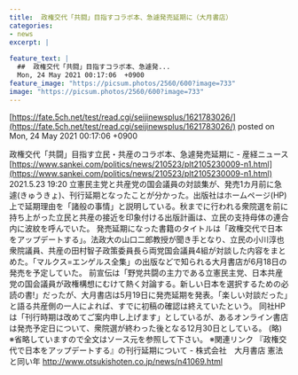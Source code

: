 ```yaml
---
title:  政権交代「共闘」目指すコラボ本、急遽発売延期に（大月書店）  
categories:
- news
excerpt: |
  
feature_text: |
  ##  政権交代「共闘」目指すコラボ本、急遽発...
  Mon, 24 May 2021 00:17:06  +0900
feature_image: "https://picsum.photos/2560/600?image=733"
image: "https://picsum.photos/2560/600?image=733"
---
```


[https://fate.5ch.net/test/read.cgi/seijinewsplus/1621783026/](https://fate.5ch.net/test/read.cgi/seijinewsplus/1621783026/)
posted on Mon, 24 May 2021 00:17:06  +0900

<!--more-->

政権交代「共闘」目指す立民・共産のコラボ本、急遽発売延期に - 産経ニュース [https://www.sankei.com/politics/news/210523/plt2105230009-n1.html](https://www.sankei.com/politics/news/210523/plt2105230009-n1.html) 2021.5.23 19:20 立憲民主党と共産党の国会議員の対談集が、発売1カ月前に急遽(きゅうきょ)、刊行延期となったことが分かった。出版社はホームページ(HP)上で延期理由を「諸般の事情」と説明している。秋までに行われる衆院選を前に持ち上がった立民と共産の接近を印象付ける出版計画は、立民の支持母体の連合内に波紋を呼んでいた。 発売延期になった書籍のタイトルは「政権交代で日本をアップデートする」。法政大の山口二郎教授が聞き手となり、立民の小川淳也衆院議員、共産の田村智子政策委員長ら両党国会議員4組が対談した内容をまとめた。「マルクス=エンゲルス全集」の出版などで知られる大月書店が6月18日の発売を予定していた。 前宣伝は「野党共闘の主力である立憲民主党、日本共産党の国会議員が政権構想にむけて熱く対論する。新しい日本を選択するための必読の書!」だったが、大月書店は5月19日に発売延期を発表。「楽しい対談だった」と語る共産側の一人によれば、すでに初稿の確認は終えていたという。 同社HPは「刊行時期は改めてご案内申し上げます」としているが、あるオンライン書店は発売予定日について、衆院選が終わった後となる12月30日としている。 (略) ※省略していますので全文はソース元を参照して下さい。 ※関連リンク 『政権交代で日本をアップデートする』の刊行延期について - 株式会社　大月書店 憲法と同い年 http://www.otsukishoten.co.jp/news/n41069.html
